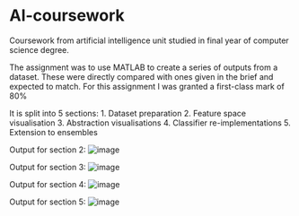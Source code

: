 # AI-coursework
Coursework from artificial intelligence unit studied in final year of computer science degree. 

The assignment was to use MATLAB to create a series of outputs from a dataset. These were directly compared with ones given in the brief and expected to match. For this assignment I was granted a first-class mark of 80% 

It is split into 5 sections:
	1. Dataset preparation 
  2. Feature space visualisation 
  3. Abstraction visualisations 
  4. Classifier re-implementations 
  5. Extension to ensembles 


Output for section 2:
  ![image](https://user-images.githubusercontent.com/40778852/220994540-58522336-3692-4048-9773-0c24ac840380.png)



Output for section 3: 
 ![image](https://user-images.githubusercontent.com/40778852/220994568-d731de27-9550-476e-a761-e6f85d9c622f.png)


Output for section 4: 
![image](https://user-images.githubusercontent.com/40778852/220994635-48e21835-2779-4e8a-90f6-b3bef7dc0181.png)

 
Output for section 5:
![image](https://user-images.githubusercontent.com/40778852/220994683-e073d3eb-948f-4915-ab0b-0a944e7f3651.png)

 


